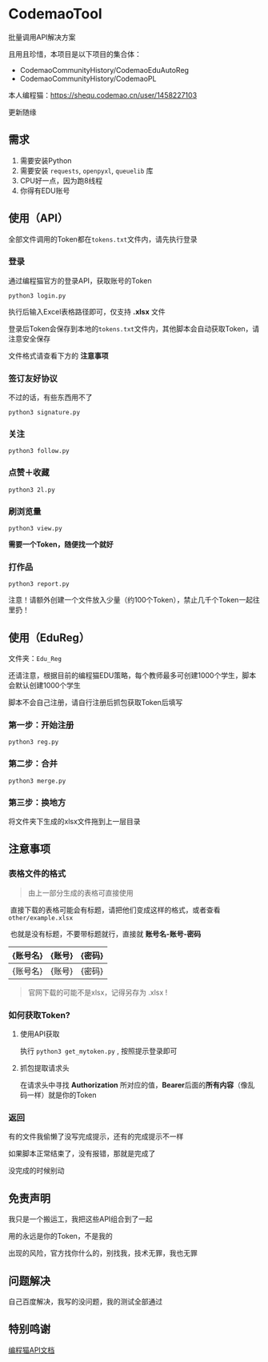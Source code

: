 # CodemaoTool

批量调用API解决方案

且用且珍惜，本项目是以下项目的集合体：

- CodemaoCommunityHistory/CodemaoEduAutoReg
- CodemaoCommunityHistory/CodemaoPL

本人编程猫：https://shequ.codemao.cn/user/1458227103

更新随缘

## 需求

1. 需要安装Python
2. 需要安装 `requests`, `openpyxl`, `queuelib` 库
3. CPU好一点，因为跑8线程
4. 你得有EDU账号

## 使用（API）

全部文件调用的Token都在`tokens.txt`文件内，请先执行登录

### 登录

通过编程猫官方的登录API，获取账号的Token

`python3 login.py`

执行后输入Excel表格路径即可，仅支持 **.xlsx** 文件

登录后Token会保存到本地的`tokens.txt`文件内，其他脚本会自动获取Token，请注意安全保存

文件格式请查看下方的 **注意事项**

### 签订友好协议

不过的话，有些东西用不了

`python3 signature.py`

### 关注

`python3 follow.py`

### 点赞＋收藏

`python3 2l.py`

### 刷浏览量

`python3 view.py`

**需要一个Token，随便找一个就好**

### 打作品

`python3 report.py`

注意！请额外创建一个文件放入少量（约100个Token），禁止几千个Token一起往里扔！

## 使用（EduReg）

文件夹：`Edu_Reg`

还请注意，根据目前的编程猫EDU策略，每个教师最多可创建1000个学生，脚本会默认创建1000个学生

脚本不会自己注册，请自行注册后抓包获取Token后填写

### 第一步：开始注册

`python3 reg.py`

### 第二步：合并

`python3 merge.py`

### 第三步：换地方

将文件夹下生成的xlsx文件拖到上一层目录

## 注意事项

### 表格文件的格式

> 由上一部分生成的表格可直接使用

​		直接下载的表格可能会有标题，请把他们变成这样的格式，或者查看 `other/example.xlsx`		

​		也就是没有标题，不要带标题就行，直接就 **账号名-账号-密码**

| {账号名} | {账号} | {密码} |
|:-----:|:----:|:----:|
| {账号名} | {账号} | {密码} |

> 官网下载的可能不是xlsx，记得另存为 .xlsx !

### 如何获取Token?

1. 使用API获取

    执行 `python3 get_mytoken.py` , 按照提示登录即可

2. 抓包提取请求头

    在请求头中寻找 **Authorization** 所对应的值，**Bearer**后面的**所有内容**（像乱码一样）就是你的Token

### 返回

有的文件我偷懒了没写完成提示，还有的完成提示不一样

如果脚本正常结束了，没有报错，那就是完成了

没完成的时候别动

## 免责声明

我只是一个搬运工，我把这些API组合到了一起

用的永远是你的Token，不是我的

出现的风险，官方找你什么的，别找我，技术无罪，我也无罪

## 问题解决

自己百度解决，我写的没问题，我的测试全部通过

## 特别鸣谢

[编程猫API文档](https://api.docs.codemao.work/)

